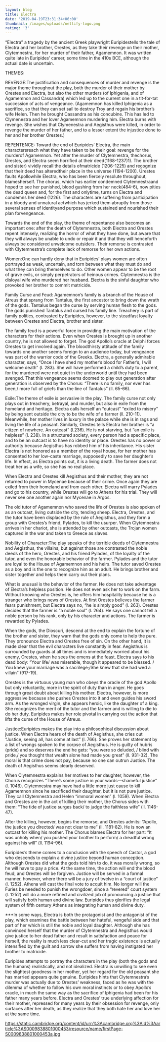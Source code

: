 ```yaml
---
layout: blog
title: Electra
date: '2019-04-19T23:31:34+06:00'
thumbnail: /images/uploads/netlify-logo.png
rating: '3'
---
```

“Electra” a tragedy by the ancient Greek playwright Euripidestells the tale of Electra and her brother, Orestes, as they take their revenge on their mother, Clytemnestra, for her murder of their father, Agamemnon. It was written quite late in Euripides’ career, some time in the 410s BCE, although the actual date is uncertain.

THEMES:

REVENGE:The justification and consequences of murder and revenge is the major theme throughout the play, both the murder of their mother by Orestes and Electra, but also the other murders (of Iphigenia, and of Agamemnon and Cassandra) which led up to the current one in a tit-for-tat succession of acts of vengeance. (Agamemnon has killed Iphigenia as a sacrifice, so that they can set sail to destroy Troy and regain his brother’s wife Helen. Then he brought Cassandra as his concubine. This has led to Clymenestra and her lover Agamemnon murdering him. Electra burns with revenge. She wishes that Clymenestra and Aegisthus were killed, in order to revenge the murder of her father, and to a lesser extent the injustice done to her and her brother Orestes.)

REPENTENCE: Toward the end of Euripides' Electra, the main charactersreach what they have taken to be their goal: revenge for the murderof Agamemnon. Yet after the murder of Clytemnestra, thechorus, Ürestes, and Electra seem horrified at their deed(1168-1237)1). The brother and sister) vividly recall the details ofmatricide (1206-1225) and recognize that their deed has alteredtheir place in the universe (1194-1200). Ürestes faults Apollowhile Electra, who has been fiercely resolute throughout, blamesherself. The chorus, which has earlier condemned Clytemnestraand hoped to see her punished, blood gushing from her neck(484-6), now pities the dead queen and, for the first and onlytime, turns on Electra and condemns her deed (1226). The characters are suffering from participation in a bloody and unnatural actwhich has jerked them abruptly from those several senses of identityand purpose which sustained and nourished their plan forvengeance.

Towards the end of the play, the theme of repentance also becomes an important one: after the death of Clytemnestra, both Electra and Orestes repent intensely, realizing the horror of what they have done, but aware that they will always be unable to undo or repair it and that they will henceforth always be considered unwelcome outsiders. Their remorse is contrasted with Clytemnestra’s complete lack of remorse for her own actions.



Women:One can hardly deny that in Euripides’ plays women are often portrayed as weak, uncertain, and torn between what they must do and what they can bring themselves to do. Other women appear to be the root of grave evils, or simply perpetrators of heinous crimes. Clytemnestra is the disloyal wife who murdered her husband. Electra is the sinful daughter who provoked her brother to commit matricide. 

Family Curse and Feud: Agamemnon’s family is a branch of the House of Atreus that sprang from Tantalus, the first ancestor to bring down the wrath of the gods. Tantalus began the curse by serving human flesh to the gods. The gods punished Tantalus and cursed his family line. Treachery is part of family politics, contrasted by Euripides, however, to the steadfast loyalty between Orestes and Electra, brother and sister.

 The family feud is a powerful force in providing the main motivation of the characters for their actions. Even when Orestes is brought up in another country, he is not allowed to forget. The god Apollo’s oracle at Delphi forces Orestes to get involved again. The bloodthirsty attitude of the family towards one another seems foreign to an audience today, but vengeance was part of the warrior code of the Greeks. Electra, a generally admirable character, says, “Once I have shed my mother’s blood for Father’s, I will welcome death” (l. 283). She will have performed a child’s duty to a parent, for the murdered were not quiet in the underworld until they had been avenged. That this vengeance seems doomed to play out generation after generation is observed by the Chorus: “There is no family, nor ever has been,/ more full of griefs than the line of Tantalus” (ll. 65-66).

 Exile:The theme of exile is pervasive in the play. The family curse not only plays out in treachery, betrayal, and murder, but also in exile from the homeland and heritage. Electra calls herself an “outcast” “exiled to misery” by being sent outside the city to be the wife of a farmer (ll. 210-11). Meanwhile, her mother lives in luxury in the palace while she is in rags and living the life of a peasant. Similarly, Orestes tells Electra her brother is “a citizen of nowhere. An outcast” (l.236).  He is not starving, but “an exile is helpless” (l. 238). In a structured society, every person had a specific place, and to be an outcast is to have no identity or place. Orestes has no power or authority because Aegisthus has robbed him of his inheritance. His sister Electra is not honored as a member of the royal house, for her mother has consented to her low-caste marriage, supposedly to save her daughter’s life.  In effect, as Electra points out, it is a living death. The farmer does not treat her as a wife, so she has no real place.

When Electra and Orestes kill Aegisthus and their mother, they are not returned to power in Mycenae because of their crime. Once again they are exiled from their homeland and from each other. Electra will marry Pylades and go to his country, while Orestes will go to Athens for his trial. They will never see one another again nor Mycenae in Argos.

The old tutor of Agamemnon who saved the life of Orestes is also spoken of as an outcast, living outside the city, tending sheep. Electra, Orestes, and the tutor have been displaced by the rule of Aegisthus, and they form a group with Orestes’s friend, Pylades, to kill the usurper. When Clytemnestra arrives in her chariot, she is attended by other outcasts, the Trojan women captured in the war and taken to Greece as slaves.

Nobility of Character:The play speaks of the terrible deeds of Clytemnestra and Aegisthus, the villains, but against those are contrasted the noble deeds of the hero, Orestes, and his friend Pylades, of the loyalty of the tutor, and even the honorable behavior of the farmer. Pylades and the tutor are loyal to the House of Agamemnon and his heirs. The tutor saved Orestes as a boy and is the one to recognize him as an adult. He brings brother and sister together and helps them carry out their plans. 

What is unusual is the behavior of the farmer. He does not take advantage of Electra’s helpless position. He does not even ask her to work on the farm.  Without knowing who Orestes is, he offers him hospitality because he is a stranger who brings news of Orestes. At first Orestes believes the farmer fears punishment, but Electra says no, “he is simply good” (l. 263). Orestes decides that the farmer is “a noble soul” (l. 264). He says one cannot tell a noble person by his rank, only by his character and actions. The farmer is rewarded by Pylades. 

When the gods, the Dioscuri, descend at the end to explain the fortune of the brother and sister, they warn that the gods only come to help the pure. They pronounce Electra and Orestes free of sin. On the other hand, it is made clear that the evil characters live constantly in fear. Aegisthus is surrounded by guards at all times and is immediately worried about his enemy, Orestes, when he sees the omens at the feast. Electra says to his dead body: “Your life/ was miserable, though it appeared to be blessed. / You knew your marriage was a sacrilege;/She knew that she had wed a villain” (917-19). 

Orestes is the virtuous young man who obeys the oracle of the god Apollo but only reluctantly, more in the spirit of duty than in anger. He goes through great doubt about killing his mother. Electra, however, is more aggressive because she pushes Orestes into it and even guides his sword arm. As the wronged virgin, she appears heroic, like the daughter of a king. She recognizes the merit of the tutor and the farmer and is willing to die to do her duty. Euripides makes her role pivotal in carrying out the action that lifts the curse of the House of Atreus.

Justice:Euripides makes the play into a philosophical discussion about justice. When Electra hears of the death of Aegisthus, she cries out “Justice, seeing all, has come at last” (l. 766). She proves her statement by a list of wrongs spoken to the corpse of Aegisthus. He is guilty of hubris (pride) and so deserves the end he gets: “you were so deluded, / blind with pride,/ you thought that wealth alone had made you great” (ll. 931-32). The moral is that crime does not pay, because no one can outrun Justice. The death of Aegisthus seems clearly deserved.

 When Clytemnestra explains her motives to her daughter, however, the Chorus recognizes “There’s some justice in your words—shameful justice” (l. 1046). Clytemnestra may have had a little more just cause to kill Agamemnon since he sacrificed their daughter, but it is not pure justice. They call Clytemnestra and Helen “immoral women” (l. 1059). When Electra and Orestes are in the act of killing their mother, the Chorus sides with them: “The tide of justice surges back/ to judge the faithless wife” (ll. 1146-47).

After the killing, however, begins the remorse, and Orestes admits: “Apollo, the justice you directed/ was not clear to me” (ll. 1181-82). He is now an outcast for killing his mother. The Chorus blames Electra for her part: “It was unholy when/ you pushed your brother to perform/ a dreadful wrong against his will” (ll. 1194-96).

Euripides’s theme comes to a conclusion with the speech of Castor, a god who descends to explain a divine justice beyond human conception. Although Orestes did what the gods told him to do, it was morally wrong, so he will have to pay a price. At the same time, the action will end the blood feud, and Orestes will be forgiven. Justice will be served in a formal manner, however, where there will be a jury of twelve in a “court of justice” (l. 1252). Athena will cast the final vote to acquit him. No longer will the Furies be needed to punish the wrongdoer, since a “revered” court system (l. 1252) will do a more refined and civilized job of pronouncing a justice that will satisfy both human and divine law. Euripides thus glorifies the legal system of fifth century Athens as integrating human and divine duty.

\*\**In some ways, Electra is both the protagonist and the antagonist of the play, which examines the battle between her hateful, vengeful side and that part of her which is still the noble and loyal daughter. Although she has convinced herself that the murder of Clytemnestra and Aegisthus would give justice to her dead father and result in satisfaction and peace for herself, the reality is much less clear-cut and her tragic existence is actually intensified by the guilt and sorrow she suffers from having instigated her brother to matricide.

Euripides attempts to portray the characters in the play (both the gods and the humans) realistically, and not idealized. Electra is unwilling to see even the slightest goodness in her mother, yet her regard for the old peasant she has married appears quite genuine. Euripides hints that Clytemnestra’s murder was actually due to Orestes’ weakness, faced as he was with the dilemma of whether to follow his own moral instincts or to obey Apollo’s oracle, in much the same way as the sacrifice of Iphigenia had been for his father many years before. Electra and Orestes’ true underlying affection for their mother, repressed for many years by their obsession for revenge, only surfaces after her death, as they realize that they both hate her and love her at the same time.



https://static.cambridge.org/content/id/urn%3Acambridge.org%3Aid%3Aarticle%3AS0009838801000453/resource/name/firstPage-S0009838801000453a.jpg
